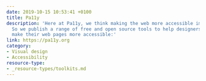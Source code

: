 ```yaml
---
date: 2019-10-15 10:53:41 +0100
title: Pa11y
description: 'Here at Pa11y, we think making the web more accessible improves it for everyone.
  So we publish a range of free and open source tools to help designers and developers
  make their web pages more accessible:'
link: https://pa11y.org
category:
- Visual design
- Accessibility
resource-type: 
- _resource-types/toolkits.md
---
```

